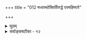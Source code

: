 +++
title = "012 मध्यस्थोक्तिर्विरुद्धे परमहिमपरे"

+++
<details><summary>मूलम्</summary>

मध्यस्थोक्तिर्विरुद्धे परमहिमपरे तत्र तत्रैतदुक्तिर्वृत्तान्तास्ते विचित्राः स्वमतमभिहितं देवतातत्त्वविद्भिः ।  
वैषम्यं शिल्पशास्त्रप्रभृतिषु विविधं वैदिकस्वीकृतत्वं प्रज्ञासंस्कारभाजां भवति भगवति स्वप्रधाने प्रमाणम् ॥ १२ ॥
</details>

<details><summary>सर्वाङ्कषटीका - १२</summary>

157. 

378 

[विष्णुपारम्यविरुद्धवचनसमन्वयः ] 

मध्यस्थोक्तिर्विरुद्धे परमहिमपरे तत्रतत्रैतदुक्तिः 

वृत्तान्तास्ते विचित्राः स्वमतमभिहितं देवतातत्त्वविद्भिः । वैषम्यं शिल्पशास्त्रप्रभृतिषु विविधं वैदिकस्वीकृतत्वं 

प्रज्ञासंस्कारभाजां भवति भगवति स्वप्रधाने प्रमाणम् ॥12॥ 

शैववैष्णववादस्यैवमतिगहनत्वेऽपि, इतोऽपि जिज्ञासूनां कृते किञ्चिदिव मार्गं दिदर्शयिषुर्वक्तिमध्यस्थोक्तिरित्यादि । परस्परं विरुद्धे विषये अपक्षपातिनः मध्यस्थस्य **उक्तिः** = वचनम् प्रमाणं भवति इत्यन्वयः । अधिकारिभेदादिकं मत्वा अष्टादशपुराणानि कृतवान् किल व्यासः । अथापि सः 'आलोड्य सर्वशास्त्राणि विचार्य च पुनः पुनः । इदमेकं सुनिष्पन्नं ध्येयो नारायणस्सदा ॥' इति खलु स्वनिर्णयं प्रकटयति । इदं हि वचनं श्रीशंकराचार्यैः सहस्रनामभाष्यपीठिकायामुदाहारि । अतो मध्यस्थस्य शैववैष्णवपुराणकर्तुः व्यासस्य ब्रह्मर्षेः वचनेन नारायणस्यैव सदा ध्येयत्वमङ्गीकर्तव्यम् । एवम् – **परमहिमपरे** = परस्य शिवस्य महिम्नः प्रतिपादनायैव रचितेषु स्कान्दादिपुराणेषु तत्र तत्र मध्ये तत्तत्प्रकरणविशेषे एतदुक्तिः विष्णुपारम्यप्रतिपादकवचनं दृश्यते । 'श्रीराम राम रामेति रमे रामे मनोरमे । ' इति ईश्वरेणैवोक्तं रामनाम - माहात्म्यवचनं शैवे स्कान्दपुराणे श्रूयते । **ते** = तत्तादृशाः विष्णुपारम्यपराः विचित्राः अद्भुताः वृत्तान्ताः विष्णुपारम्ये प्रमाणं भवन्ति ॥ 



**देवतातत्त्वविद्भिः** = पराशरादिभिः **स्वमतम्** = स्वीयमतम् **अभिहितम्** = स्पष्टमेवाभिहितम् । 'आलोड्य सर्वशास्त्राणि' इत्यादि वचनमनुपदमुक्तम् । एवम् 'सत्यं सत्यं पुनस्सत्यमुद्धृत्य भुजमुच्यते । वेदाच्छास्त्रं परं नास्ति न दैवं केशवात्परम् ॥' इति पाराशर्यवचनम् । एवं शिल्पशास्त्रप्रभृतिषु, वैषम्यं प्रमाणं भवति । तत्र हि देवालयविमानान्यधिकृत्य सात्त्विकराजसतामसभेदेनोत्तममध्यमाधमविभागं प्रदर्शय 'हरिर्विधाता हर आदिदेवाः' इति विष्णोर्विमानस्योत्तमत्वमुक्तम् । प्रभृतिशब्देन 'हरिं हरीतकीं चैव न कदापि च विस्मरेत्' इत्यायुर्वेदः, ‘तदेव लग्नं सुदिनं तदेव ताराबलं चन्द्रबलं तदेव । विद्याबलं योगबलं तदेव विष्णो यदा तेऽयुगं स्मरामि ॥' इति ज्योतिश्शास्त्रं च ग्राह्यम् । एवम् - विविधं **वैदिकस्वीकृतत्वम्** = बोधायनादिभिर्वैदिकैः सालग्रामपूजायाः प्राशस्त्यकथनेनोत्तमत्वेन स्वीकृतत्वमपि प्रमाणं भवति । एवमिदं सर्वं प्रज्ञासंस्कारभाजां नराणां **स्वप्रधाने** = अन्यस्य तदीश्वरस्याभावात्, 'आत्मेश्वरम्' इति प्रतिपादिते भगवति षड्गुणपरिपूर्णे विष्णौ प्रमाणं भवति । परत्वनिर्णये इति शेषः ॥ 

यथा महाभारते - पाशुपतास्त्रप्राप्तये श्रीकृष्णेन प्रेरितोऽर्जुनः पाशुपतव्रतमन्वतिष्ठत् । कस्मिंश्चिद्दिने कृष्णार्जुनौ सायं पर्यन्तं वने विहरन्तावास्ताम् । सूर्यास्तसमयो सन्निहितोऽभूत् । तदानीमर्जुनेन स्मृतं तद्दिने कर्तव्यं शिवपूजनम् । गृहं प्रत्यागत्य पूजनायावकाशो नासीत् । व्रतभङ्गाद्भीतोऽर्जुनः 'कृष्ण ! किं कर्तव्यमद्य? व्रतभङ्गः खलु भवेत्' इति व्याकुलोऽपृच्छत् । तदा श्रीकृष्णः 'न भेतव्यम् । शिवाय समर्पणीयं 

379 



अत्रैव लभ्यं पत्रपुष्पादिकं संपाद्य मामेवाद्य पूजय । ते व्रतभङ्गो न भविष्यति' इत्यवदत् । अर्जुनोऽपि श्रीकृष्णवचनप्रामाण्यात्तथैव कर्तुमारेभे । परन्तु 'कृष्णपूजनं शिवपूजनं कथं भवेत्' इति मनसि चिन्तयन्नासीत्। तन्मनस्समाधानाय श्रीकृष्णस्तस्मै दिव्यं किञ्चिद्रूपं दर्शयामास । श्रीकृष्णस्य पादयोरर्ण्यमाणपत्रपुष्पादिकं शिवस्य शिरसि पतमानं साक्षादपश्यदर्जुनः । तेन च स निश्चिन्तो बभूव । अयं वृत्तान्तः शठकोपसूरिभिः ‘तीर्थनुलगलन्द' इत्यस्यां गाथायाम् (2-8-6) अवर्णि। एतादृशविचित्रवृत्तान्ताः अत्र प्रमाणानि भवन्ति ॥ 

ननु भोः किमेवं प्रतारयसि ? एतत्तुल्या वृत्तान्ताः शैवपुराणेष्वपि शिवपारम्यपराः बहुधा दृश्यन्ते । कदाचिद्विष्णुः शिवं भगवन्तं सहस्रकमलैः पूजयितुं कृतसंकल्पः, तावन्ति कमलानि संपाद्यार्चयन्नासीत् । तदीयां भक्ति परीक्षिषुः शिवः तेषु कमलेषु एकं स्वमाययापाहरत् । अन्ते एकस्य कमलस्य न्यूनतायां जातायां विष्णुः स्वचक्षुरेवोत्पाट्य शिवस्य पादयोरर्पयामास । तेन प्रसन्नश्शिवः तस्मै सुन्दरं नयनं दत्त्वा 'अद्य प्रभृति त्वम् 'पुण्डरीकाक्ष' नाम्ना सर्वैर्मानयितव्यो भविष्यसि' इति वरं ददाविति कथा वर्ण्यते । एवं - 'सत्यं सत्यं पुनः सत्यमुद्धृत्य भुजमुच्यते । वेदाच्छास्त्रं परं नास्ति न दैवं केशवात्परम् ॥' इत्येवं भुजमुद्धृत्योद्घोषितवतो व्यासस्य भुजस्तथैव स्तम्भितोऽभूदिति, स भुजः वीरभद्रेणाच्छेदीत्यपि काशीखण्डेऽवर्णीति न जानाति भवान्? जानामि भोः ! परन्तु - प्रदर्शितमेव समाधानम् 'मध्यस्थोक्तिर्विरुद्धे' इत्यादि । अत इयं कथा 'न हि निन्दा' न्यायेन तत्तदुपासकानां श्रद्धातिशयार्थमिति योजनीया । किञ्च गजेन्द्रोपाख्यानबाणा सुरवृत्तान्तादयः स्मर्यन्ताम् । अत्र यद्वक्तव्यम्, तत् पूर्वमेव ( श्लो. 5) सुविशदमुक्तं न विस्मर्तव्यमायुष्मता ॥ 

किमत्र बहुनोक्तेन शैववैष्णवनिर्णये । नूनं वैज्ञानिकी दृष्टिरेकैवात्र सदुत्तरम् ॥ 

अथवा वीक्ष्यतामार्षं श्रीमद्भागवतं महत् । शुकस्य वचनं व्यक्तं सृष्टिविज्ञानमूलकम् ॥ 

परीक्षिदुवाच – (7-1-1) 

समः प्रियः सुहृद्ब्रह्मन् भूतानां भगवान् स्वयम् । इन्द्रस्यार्थे कथं दैत्यानवधीत् विषमो यथा ॥ न ह्यस्यार्थस्सुरगणैः साक्षान्निःश्रेयसात्मनः । नैवासुरेभ्यो विद्वेषो नोद्वेगश्चागुणस्य हि ॥ 

इति नस्सुमहाभाग नारायणगुणान् प्रति । संशयस्सुमहान् जातस्तद्भवांश्छेत्तुमर्हसि ॥ 

श्रीशुक उवाच- 

साधु पृष्टं महाराज हरेश्चरितमद्भुतम् । यद्भागवतमाहात्म्यं भगवद्भक्तिवर्धनम् ॥ गीयते परमं पुण्यं ऋषिभिर्नारदादिभिः । नत्वा कृष्णाय मुनये कथयिष्ये हरेः कथाम् ॥ निर्गुणोऽपि ह्यजोऽव्यक्तः भगवान् प्रकृतेः परः । स्वमायागुणमाविश्य बाध्यबाधकतां गतः ॥ सत्त्वं रजस्तम इति प्रकृतेर्नात्मनो गुणाः । न तेषां युगपद्राजन् ह्रास उल्लास एव वा ॥ जयकाले तु सत्त्वस्य देवर्षीन् रजसोऽसुरान् । तमसो यक्षरक्षांसि तत्कालानुगुणोऽभजत् । ज्योतिरादिरिवाभाति सङ्घातान्न विविच्यते । विदन्त्यात्मानमात्मस्थं मथित्वा कवयोऽन्ततः ॥ 

यदा सिसृक्षुःपुर आत्मनः परो रजस्सृजत्येष पृथक् स्वमायया । सत्त्वं विचित्रासु रिरंसुरीश्वरः शयिष्यमाणस्तम ईरयत्यसौ । 



158. 

380 

महेश्वरादिपदानां विष्णौ समन्वयः ] 

इन्द्रेशानाद्यभिख्या स्वयमिह महदाद्युक्तिभिर्वा विशिष्टा 

तत्तत्पारम्यमानं न भवति बलवद्धर्मिमानोपरोधात् । नो चेत्स्यान्नैक ईशो न भवति यदि वा कश्चिदन्योन्यबाधा- 

लोकेऽप्यन्वर्थभावं न हि दधति महावृक्षमुख्याः समाख्याः ॥13॥ 

य एष राजन्नपि काल ईशिता सत्त्वं सुरानीकमिवैधयत्यतः । तत्प्रत्यनीकानसुरान् सुरप्रियः रजस्तमस्कान् प्रमिणोत्युरुश्रवाः ॥ 

इत्यलमनया पामरजनप्रियया गतानुगतिकक्रमेणागतयाऽवैज्ञानिकया चर्चया ॥ 

ननु भोः! सर्वं पौराणिकं जातम् ? वत्स ! भागवतं न पुराणम् । हयग्रीवब्रह्मविद्या सा । हयग्रीवो हि ज्ञानविज्ञानमूर्तिः । पारमहंसी संहितेत्यप्यस्य नामान्तरमित्यादि पर्याप्तं तन्महत्वे । सकलशास्त्रार्थगर्भम्, वैदिकमार्गे विद्यमानानां सर्वसमस्यानां परिहारायैवावतीर्णमिदमित्यादि तदध्ययनेनैव ज्ञायेत ॥ 

अस्ति भागवतग्रन्थविषये त्वद्भुतं रहः । समये सप्रमाणं तत्प्रकटीक्रियतेऽखिलम् ॥ १२ ॥
</details>
